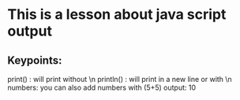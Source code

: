 # This is a lesson about java script output

## Keypoints:
print() : will print without \n
println() : will print in a new line or with \n
numbers: you can also add numbers with (5+5) output: 10